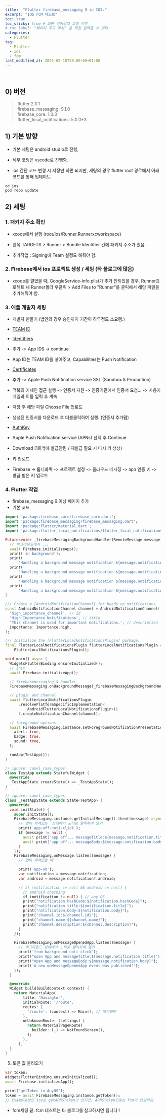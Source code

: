 ```yaml
---
title:  "Flutter firebase_messaging 9 in IOS."
excerpt: "IOS FCM 테스트"
toc: true
toc_sticky: true # 화면 넘어갈때 고정 여부
# toc_label: "페이지 주요 목차" 를 직접 입력할 수 있다.
categories:
  - Flutter
tag:
  - Flutter
  - ios
  - fcm
last_modified_at: 2021-05-10T20:00:00+01:00
---
```


<br>

## 0) 버전

> flutter 2.0.1 <br>
> firebase_messaging: 9.1.0 <br>
> firebase_core: 1.0.3 <br>
> flutter_local_notifications: 5.0.0+3 <br>


## 1) 기본 방향

- 기본 세팅은 android studio로 진행,
- 세부 코딩은 vscode로 진행함.

- ios 간단 코드 변경 시 저장만 하면 되지만, 세팅의 경우 flutter root 경로에서 아래 코드를 통해 업데이트.

```shell
cd ios
pod repo update 
```

## 2) 세팅

### 1. 패키지 주소 확인

- xcode에서 실행 (root/ios/Runner.Runnerxcworkspace)
- 왼쪽 TARGETS > Runner > Bundle Identifier 칸에 패키지 주소가 있음.

- 추가작업 : Signing에 Team 설정도 해줘야 함. 

### 2. Firebase에서 ios 프로젝트 생성 / 세팅 (타 블로그에 많음)

- xcode를 열었을 때, GoogleService-info.plist가 추가 안되있을 경우,
Runner프로젝트 내 Runner폴더 우클릭 > Add Files to "Runner"를 클릭해서 해당 파일을 추가해줘야 함.

### 3. 애플 개발자 세팅

- 개발자 만들기 (법인의 경우 승인까지 기간이 하루정도 소요됌.)
- [TEAM ID](https://developer.apple.com/account/#/membership/)

- [Identifiers](https://developer.apple.com/account/resources/identifiers/list)
- 추가 -> App IDS -> continue
- App ID는 TEAM ID를 넣어주고, Capabilities는 Push Notification

- [Certificates](https://developer.apple.com/account/resources/certificates/list)
- 추가 -> Apple Push Notification service SSL (Sandbox & Production)
- 맥북의 키체인 접근 실행 -> 인증서 지원 -> 인증기관에서 인증서 요청... -> 사용자 메일과 이름 입력 후 계속
- 저장 후 해당 파일 Choose File 업로드
- 생성된 인증서를 다운로드 후 더블클릭하여 실행. (인증서 추가됌)

- [AuthKey](https://developer.apple.com/account/resources/authkeys/list)
- Apple Push Notification service (APNs) 선택 후 Continue
- Download (1회밖에 발급안됨 / 재발급 필요 시 다시 키 생성)

- 키 업로드 
- Firebase -> 톱니바퀴 -> 프로젝트 설정 -> 클라우드 메시징 -> apn 인증 키 -> 방금 받은 키 업로드

### 4. Flutter 작업

- firebase_messaging 9.이상 패키지 추가
- 기본 코드

```dart
import 'package:firebase_core/firebase_core.dart';
import 'package:firebase_messaging/firebase_messaging.dart';
import 'package:flutter/material.dart';
import 'package:flutter_local_notifications/flutter_local_notifications.dart';

Future<void> _firebaseMessagingBackgroundHandler(RemoteMessage message) async {
  // 백그라운드에서 ...
  await Firebase.initializeApp();
  print('in background');
  print(
      'Handling a background message notification ${message.notification.title}');
  print(
      'Handling a background message notification ${message.notification.body}');
  print(
      'Handling a background message notification ${message.notification.android.clickAction}');
  print(
      'Handling a background message notification ${message.notification.apple}');
}

/// Create a [AndroidNotificationChannel] for heads up notifications
const AndroidNotificationChannel channel = AndroidNotificationChannel(
  'high_importance_channel', // id
  'High Importance Notifications', // title
  'This channel is used for important notifications.', // description
  importance: Importance.high,
);

/// Initialize the [FlutterLocalNotificationsPlugin] package.
final FlutterLocalNotificationsPlugin flutterLocalNotificationsPlugin =
    FlutterLocalNotificationsPlugin();

void main() async {
  WidgetsFlutterBinding.ensureInitialized();
  // init
  await Firebase.initializeApp();

  // firebasemessaging & handler
  FirebaseMessaging.onBackgroundMessage(_firebaseMessagingBackgroundHandler);

  // plugin and channel 
  await flutterLocalNotificationsPlugin
      .resolvePlatformSpecificImplementation<
          AndroidFlutterLocalNotificationsPlugin>()
      ?.createNotificationChannel(channel);

  // foreground options
  await FirebaseMessaging.instance.setForegroundNotificationPresentationOptions(
    alert: true,
    badge: true,
    sound: true,
  );

  runApp(TestApp());
}

// ignore: camel_case_types
class TestApp extends StatefulWidget {
  @override
  _TestAppState createState() => _TestAppState();
}

// ignore: camel_case_types
class _TestAppState extends State<TestApp> {
  @override
  void initState() {
    super.initState();
    FirebaseMessaging.instance.getInitialMessage().then((message) async {
      // 앱이 꺼져있는  상태에서 노티로 클릭하여 열기
      print('app-off-noti-click');
      if (message != null) {
        await print('app off... messageTitle:${message.notification.title}');
        await print('app off... messageBody:${message.notification.body}');
      }
    });
    FirebaseMessaging.onMessage.listen((message) {
      // 앱이 켜져있을 때

      print('app-on');
      var notification = message.notification;
      var android = message.notification?.android;

      // if (notification != null && android != null) {
        // android checking
        if (notification != null) { // any OS
        print("notification.hashCode:${notification.hashCode}");
        print("notification.title:${notification.title}");
        print("notification.body:${notification.body}");
        print("channel.id:${channel.id}");
        print("channel.name:${channel.name}");
        print("channel.description:${channel.description}");
      }
    });

    FirebaseMessaging.onMessageOpenedApp.listen((message) {
      // 백그라운드 상태에서 노티로 클릭하여 열기
      print('from-background-noti-click');
      print("open App and messageTitle:${message.notification.title}");
      print("open App and messageBody:${message.notification.body}");
      print('A new onMessageOpenedApp event was published!');
    });
  }

  @override
  Widget build(BuildContext context) {
    return MaterialApp(
        title: 'Naviagtor',
        initialRoute: '/route',
        routes: {
          '/route': (context) => Main(), // 메인화면
        },
        onUnknownRoute: (settings) {
          return MaterialPageRoute(
            builder: (_) => NotFoundScreen(),
          );
        },
      ),
  }
}

```

5. 토큰 값 불러오기

```dart
var token;
WidgetsFlutterBinding.ensureInitialized();
await Firebase.initializeApp();

print("getToken in AnyOS");
token = await FirebaseMessaging.instance.getToken();
// Example보면 ios는 getAPNSToken가 있지만, APNSToken으로는 fcm이 안날아감.
```

* fcm세팅 끝. fcm 테스트는 타 블로그를 참고하시면 됩니다 !
